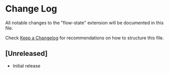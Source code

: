 # Change Log

All notable changes to the "flow-state" extension will be documented in this file.

Check [Keep a Changelog](http://keepachangelog.com/) for recommendations on how to structure this file.

## [Unreleased]

- Initial release
